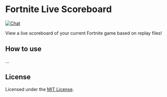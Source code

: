 # Fortnite Live Scoreboard
[![Chat](https://img.shields.io/badge/chat-on%20discord-7289da.svg)](https://discord.gg/)

View a live scoreboard of your current Fortnite game based on replay files!

## How to use
...



## License

Licensed under the [MIT License](LICENSE).